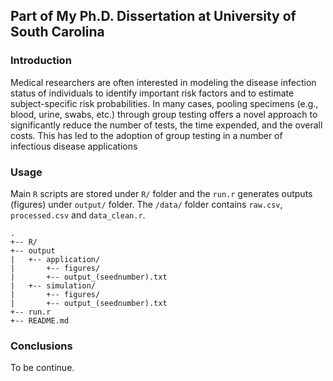## Part of My Ph.D. Dissertation at University of South Carolina

### Introduction
Medical researchers are often interested in modeling the disease infection status of individuals to identify important risk factors and to estimate subject-specific risk probabilities. In many cases, pooling specimens (e.g., blood, urine, swabs, etc.) through group testing offers a novel approach to significantly reduce the number of tests, the time expended, and the overall costs. This has led to the adoption of group testing in a number of infectious disease applications

### Usage
Main `R` scripts are stored under `R/` folder and the `run.r` generates outputs (figures) under `output/` folder. The `/data/` folder contains `raw.csv`, `processed.csv` and `data_clean.r`. 

```
.
+-- R/
+-- output
|   +-- application/
|       +-- figures/
|       +-- output_(seednumber).txt
|   +-- simulation/
|       +-- figures/
|       +-- output_(seednumber).txt
+-- run.r
+-- README.md
```

### Conclusions
To be continue. 